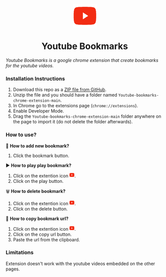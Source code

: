<p align="center">
  <img src="./src/images/YT_Bookmarks128.png" width="75" height="75"/>
</p>

<h1 align="center">Youtube Bookmarks</h1>

*Youtube Bookmarks is a google chrome extension that create bookmarks for the youtube videos.*

### Installation Instructions
1. Download this repo as a [ZIP file from GitHub](https://github.com/MateuszBobel/Youtube-bookmarks-chrome-extension/archive/refs/heads/main.zip).
2. Unzip the file and you should have a folder named `Youtube-bookmarks-chrome-extension-main`.
3. In Chrome go to the extensions page (`chrome://extensions`).
4. Enable Developer Mode.
5. Drag the `Youtube-bookmarks-chrome-extension-main` folder anywhere on the page to import it (do not delete the folder afterwards).

### How to use?

🔖 **How to add new bookmark?**
1. Click the bookmark button.

▶ **How to play play bookmark?**
1. Click on the extention icon <img width="16px" height="16px" src="./src/images/YT_Bookmarks32.png"/>.
2. Click on the play button.

🗑 **How to delete bookmark?**
1. Click on the extention icon <img width="16px" height="16px" src="./src/images/YT_Bookmarks32.png"/>.
2. Click on the delete button.

🔗 **How to copy bookmark url?**
1. Click on the extention icon <img width="16px" height="16px" src="./src/images/YT_Bookmarks32.png"/>.
2. Click on the copy url button.
3. Paste the url from the clipboard.

### Limitations
Extension doesn't work with the youtube videos embedded on the other pages.
